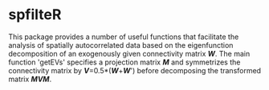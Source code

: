 # spfilteR

This package provides a number of useful functions that facilitate the analysis of spatially autocorrelated data based on the eigenfunction decomposition of an exogenously given connectivity matrix ***W***. The main function 'getEVs' specifies a projection matrix ***M*** and symmetrizes the connectivity matrix by ***V***=0.5*(***W***+***W***') before decomposing the transformed matrix ***MVM***.
